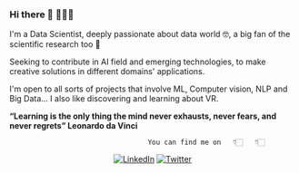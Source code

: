 ### Hi there 👋 👩🏻‍💻 

I'm a Data Scientist, deeply passionate about data world 🤓, a big fan of the scientific research too 🧐

Seeking to contribute in AI field and emerging technologies, to make creative solutions in different domains' applications.

I'm open to all sorts of projects that involve ML, Computer vision, NLP and Big Data... I also like discovering and learning about VR.

**“Learning is the only thing the mind never exhausts, never fears, and never regrets” Leonardo da Vinci**

                                      You can find me on   👇🏻   👇🏻
<p align="center">
<a href="https://www.linkedin.com/in/hibatallah-kabbaj-462805159/">
<img src="https://img.shields.io/badge/-LinkedIn-%233781da" alt="LinkedIn"/></a> 
<a href="https://twitter.com/hibatallahkab">
<img src="https://img.shields.io/badge/-Twitter-%231DA1F2" alt="Twitter" /></a> 
</p>

